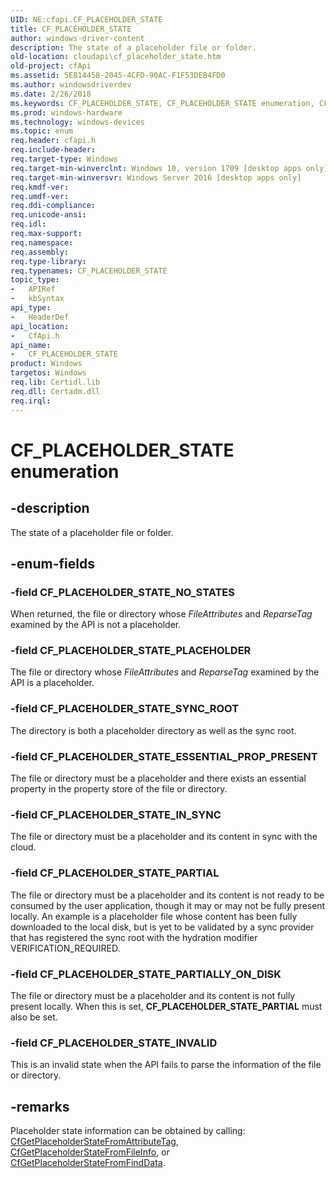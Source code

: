 ```yaml
---
UID: NE:cfapi.CF_PLACEHOLDER_STATE
title: CF_PLACEHOLDER_STATE
author: windows-driver-content
description: The state of a placeholder file or folder.
old-location: cloudapi\cf_placeholder_state.htm
old-project: cfApi
ms.assetid: 5E814458-2045-4CFD-90AC-F1F53DEB4FD0
ms.author: windowsdriverdev
ms.date: 2/26/2018
ms.keywords: CF_PLACEHOLDER_STATE, CF_PLACEHOLDER_STATE enumeration, CF_PLACEHOLDER_STATE_ESSENTIAL_PROP_PRESENT, CF_PLACEHOLDER_STATE_INVALID, CF_PLACEHOLDER_STATE_IN_SYNC, CF_PLACEHOLDER_STATE_NO_STATES, CF_PLACEHOLDER_STATE_PARTIAL, CF_PLACEHOLDER_STATE_PARTIALLY_ON_DISK, CF_PLACEHOLDER_STATE_PLACEHOLDER, CF_PLACEHOLDER_STATE_SYNC_ROOT, cfapi/CF_PLACEHOLDER_STATE, cfapi/CF_PLACEHOLDER_STATE_ESSENTIAL_PROP_PRESENT, cfapi/CF_PLACEHOLDER_STATE_INVALID, cfapi/CF_PLACEHOLDER_STATE_IN_SYNC, cfapi/CF_PLACEHOLDER_STATE_NO_STATES, cfapi/CF_PLACEHOLDER_STATE_PARTIAL, cfapi/CF_PLACEHOLDER_STATE_PARTIALLY_ON_DISK, cfapi/CF_PLACEHOLDER_STATE_PLACEHOLDER, cfapi/CF_PLACEHOLDER_STATE_SYNC_ROOT, cloudApi.cf_placeholder_state
ms.prod: windows-hardware
ms.technology: windows-devices
ms.topic: enum
req.header: cfapi.h
req.include-header: 
req.target-type: Windows
req.target-min-winverclnt: Windows 10, version 1709 [desktop apps only]
req.target-min-winversvr: Windows Server 2016 [desktop apps only]
req.kmdf-ver: 
req.umdf-ver: 
req.ddi-compliance: 
req.unicode-ansi: 
req.idl: 
req.max-support: 
req.namespace: 
req.assembly: 
req.type-library: 
req.typenames: CF_PLACEHOLDER_STATE
topic_type:
-	APIRef
-	kbSyntax
api_type:
-	HeaderDef
api_location:
-	CfApi.h
api_name:
-	CF_PLACEHOLDER_STATE
product: Windows
targetos: Windows
req.lib: Certidl.lib
req.dll: Certadm.dll
req.irql: 
---
```


# CF_PLACEHOLDER_STATE enumeration


## -description


The state of a placeholder file or folder.


## -enum-fields




### -field CF_PLACEHOLDER_STATE_NO_STATES

When returned, the file or directory whose <i>FileAttributes</i> and <i>ReparseTag</i> examined by the API is not a placeholder.


### -field CF_PLACEHOLDER_STATE_PLACEHOLDER

The file or directory whose <i>FileAttributes</i> and <i>ReparseTag</i> examined by the API is a placeholder.


### -field CF_PLACEHOLDER_STATE_SYNC_ROOT

The directory is both a placeholder directory as well as the sync root.


### -field CF_PLACEHOLDER_STATE_ESSENTIAL_PROP_PRESENT

The file or directory must be a placeholder and there exists an essential property in the property store of the file or directory.


### -field CF_PLACEHOLDER_STATE_IN_SYNC

The file or directory must be a placeholder and its content in sync with the cloud.


### -field CF_PLACEHOLDER_STATE_PARTIAL

The file or directory must be a placeholder and its content is not ready to be consumed by the user application, though it may or may not be fully present locally. An example is a placeholder file whose content has been fully downloaded to the local disk, but is yet to be validated by a sync provider that has registered the sync root with the hydration modifier VERIFICATION_REQUIRED.


### -field CF_PLACEHOLDER_STATE_PARTIALLY_ON_DISK

The file or directory must be a placeholder and its content is not fully present locally. When this is set, <b>CF_PLACEHOLDER_STATE_PARTIAL</b> must also be set.


### -field CF_PLACEHOLDER_STATE_INVALID

This is an invalid state when the API fails to parse the information of the file or directory.


## -remarks



Placeholder state information can be obtained by calling: <a href="https://msdn.microsoft.com/D7B4FB60-3388-489F-9F55-153B53BBDA9F">CfGetPlaceholderStateFromAttributeTag</a>, <a href="https://msdn.microsoft.com/33DB8FAC-D2C9-4BBB-8505-1D9A680EA2BF">CfGetPlaceholderStateFromFileInfo</a>, or <a href="https://msdn.microsoft.com/1A8104BC-E9D1-4846-B91F-4CBEDB1FC542">CfGetPlaceholderStateFromFindData</a>.



